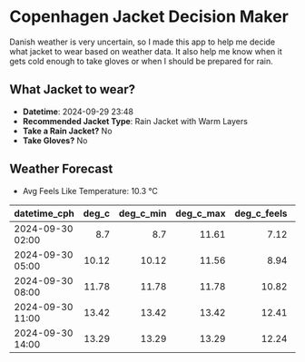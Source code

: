 
# Copenhagen Jacket Decision Maker

Danish weather is very uncertain, so I made this app to help me decide what jacket to wear based on weather data. 
It also help me know when it gets cold enough to take gloves or when I should be prepared for rain.

## What Jacket to wear?

- **Datetime**: 2024-09-29 23:48
- **Recommended Jacket Type**: Rain Jacket with Warm Layers
- **Take a Rain Jacket?** No
- **Take Gloves?** No

## Weather Forecast
- Avg Feels Like Temperature: 10.3 °C

| datetime_cph     |   deg_c |   deg_c_min |   deg_c_max |   deg_c_feels | weather   | wind   | rain   |
|:-----------------|--------:|------------:|------------:|--------------:|:----------|:-------|:-------|
| 2024-09-30 02:00 |    8.7  |        8.7  |       11.61 |          7.12 | Clouds    | Low    | None   |
| 2024-09-30 05:00 |   10.12 |       10.12 |       11.56 |          8.94 | Clouds    | Low    | None   |
| 2024-09-30 08:00 |   11.78 |       11.78 |       11.78 |         10.82 | Clouds    | Medium | None   |
| 2024-09-30 11:00 |   13.42 |       13.42 |       13.42 |         12.41 | Clouds    | Medium | None   |
| 2024-09-30 14:00 |   13.29 |       13.29 |       13.29 |         12.24 | Clouds    | High   | None   |
        